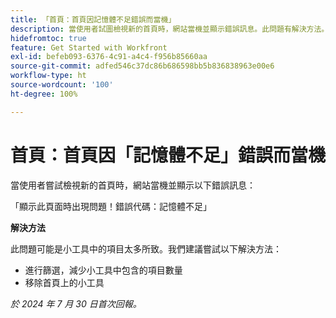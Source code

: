```yaml
---
title: 「首頁：首頁因記憶體不足錯誤而當機」
description: 當使用者試圖檢視新的首頁時，網站當機並顯示錯誤訊息。此問題有解決方法。
hidefromtoc: true
feature: Get Started with Workfront
exl-id: befeb093-6376-4c91-a4c4-f956b85660aa
source-git-commit: adfed546c37dc86b686598bb5b836838963e00e6
workflow-type: ht
source-wordcount: '100'
ht-degree: 100%

---
```


# 首頁：首頁因「記憶體不足」錯誤而當機

當使用者嘗試檢視新的首頁時，網站當機並顯示以下錯誤訊息：

「顯示此頁面時出現問題！錯誤代碼：記憶體不足」

**解決方法**

此問題可能是小工具中的項目太多所致。我們建議嘗試以下解決方法：

* 進行篩選，減少小工具中包含的項目數量
* 移除首頁上的小工具

_於 2024 年 7 月 30 日首次回報。_
